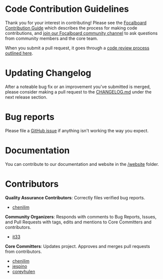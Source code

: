 # Code Contribution Guidelines

Thank you for your interest in contributing! Please see the [Focalboard Contribution Guide](https://www.focalboard.com/contribute/getting-started/) which describes the process for making code contributions, and [join our Focalboard community channel](https://community.mattermost.com/core/channels/focalboard) to ask questions from community members and the core team.

When you submit a pull request, it goes through a [code review process outlined here](https://www.focalboard.com/contribute/getting-started/code-review/).

# Updating Changelog

After a noteable bug fix or an improvement you've submitted is merged, please consider making a pull request to the [CHANGELOG.md](https://github.com/mattermost/focalboard/blob/main/CHANGELOG.md) under the next release section. 

# Bug reports

Please file a [GitHub issue](https://github.com/mattermost/focalboard/issues) if anything isn't working the way you expect.

# Documentation 

You can contribute to our documentation and website in the [/website](/website) folder.

# Contributors

**Quality Assurance Contributors**: Correctly files verified bug reports.

- [chenilim](https://github.com/chenilim)

**Community Organizers**: Responds with comments to Bug Reports, Issues, and Pull Requests with tags, edits and mentions to Core Committers and contributors.

- [it33](https://github.com/it33)

**Core Committers**: Updates project. Approves and merges pull requests from contributors.

- [chenilim](https://github.com/chenilim)
- [jespino](https://github.com/jespino)
- [coreyhulen](https://github.com/coreyhulen)
